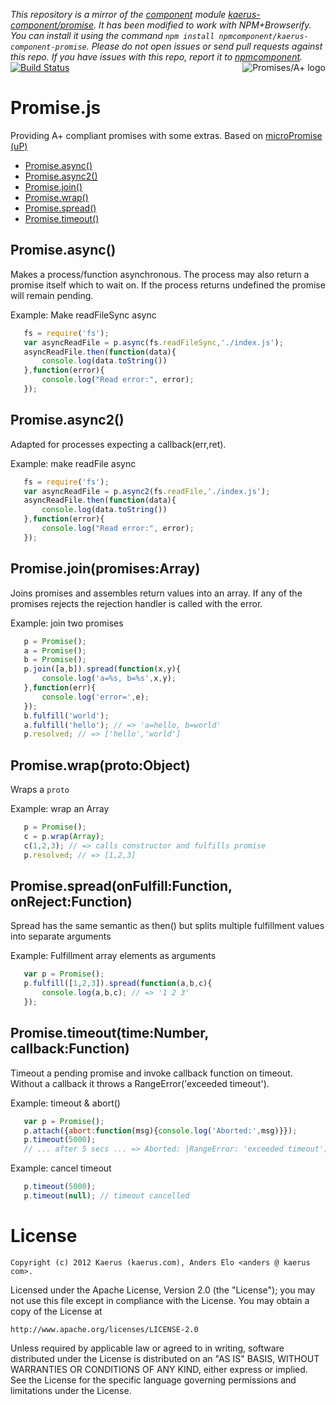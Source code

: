 *This repository is a mirror of the [component](http://component.io) module [kaerus-component/promise](http://github.com/kaerus-component/promise). It has been modified to work with NPM+Browserify. You can install it using the command `npm install npmcomponent/kaerus-component-promise`. Please do not open issues or send pull requests against this repo. If you have issues with this repo, report it to [npmcomponent](https://github.com/airportyh/npmcomponent).*
<a href="http://promises-aplus.github.com/promises-spec">
    <img src="http://promises-aplus.github.io/promises-spec/assets/logo-small.png"
         align="right" alt="Promises/A+ logo" />
</a>
[![Build Status](https://travis-ci.org/kaerus-component/promise.png)](https://travis-ci.org/kaerus-component/promise)

Promise.js
==========
Providing A+ compliant promises with some extras. Based on [microPromise (uP)](https://github.com/kaerus-component/uP)

  - [Promise.async()](#promiseasync)
  - [Promise.async2()](#promiseasync2)
  - [Promise.join()](#promisejoinpromisesarray)
  - [Promise.wrap()](#promisewrapprotoobject)
  - [Promise.spread()](#promisespreadonfulfillfunctiononrejectfunction)
  - [Promise.timeout()](#promisetimeouttimenumbercallbackfunction)

## Promise.async()

  Makes a process/function asynchronous.
  The process may also return a promise itself which to wait on.
  If the process returns undefined the promise will remain pending.  
  
  Example: Make readFileSync async
```js
   fs = require('fs');
   var asyncReadFile = p.async(fs.readFileSync,'./index.js');
   asyncReadFile.then(function(data){
       console.log(data.toString())
   },function(error){
       console.log("Read error:", error);
   });
```

## Promise.async2()

  Adapted for processes expecting a callback(err,ret). 
  
  Example: make readFile async
```js
   fs = require('fs');
   var asyncReadFile = p.async2(fs.readFile,'./index.js');
   asyncReadFile.then(function(data){
       console.log(data.toString())
   },function(error){
       console.log("Read error:", error);
   });
```

## Promise.join(promises:Array)

  Joins promises and assembles return values into an array.
  If any of the promises rejects the rejection handler is called with the error.  
  
  Example: join two promises
```js
   p = Promise();
   a = Promise();
   b = Promise();
   p.join([a,b]).spread(function(x,y){
       console.log('a=%s, b=%s',x,y);
   },function(err){
       console.log('error=',e);
   });
   b.fulfill('world');
   a.fulfill('hello'); // => 'a=hello, b=world' 
   p.resolved; // => ['hello','world']
```

## Promise.wrap(proto:Object)

  Wraps a `proto`
  
  Example: wrap an Array
```js
   p = Promise();
   c = p.wrap(Array);
   c(1,2,3); // => calls constructor and fulfills promise 
   p.resolved; // => [1,2,3]
```

## Promise.spread(onFulfill:Function, onReject:Function)

  Spread has the same semantic as then() but splits multiple fulfillment values into separate arguments  
  
  Example: Fulfillment array elements as arguments
```js
   var p = Promise();
   p.fulfill([1,2,3]).spread(function(a,b,c){
       console.log(a,b,c); // => '1 2 3'
   });
```

## Promise.timeout(time:Number, callback:Function)

  Timeout a pending promise and invoke callback function on timeout.
  Without a callback it throws a RangeError('exceeded timeout').
  
  Example: timeout & abort()
```js
   var p = Promise();
   p.attach({abort:function(msg){console.log('Aborted:',msg)}});
   p.timeout(5000);
   // ... after 5 secs ... => Aborted: |RangeError: 'exceeded timeout']
```

  Example: cancel timeout
```js
   p.timeout(5000);
   p.timeout(null); // timeout cancelled
```


License
=======
```
Copyright (c) 2012 Kaerus (kaerus.com), Anders Elo <anders @ kaerus com>.
```
Licensed under the Apache License, Version 2.0 (the "License");
you may not use this file except in compliance with the License.
You may obtain a copy of the License at
 
    http://www.apache.org/licenses/LICENSE-2.0
 
Unless required by applicable law or agreed to in writing, software
distributed under the License is distributed on an "AS IS" BASIS,
WITHOUT WARRANTIES OR CONDITIONS OF ANY KIND, either express or implied.
See the License for the specific language governing permissions and
limitations under the License.